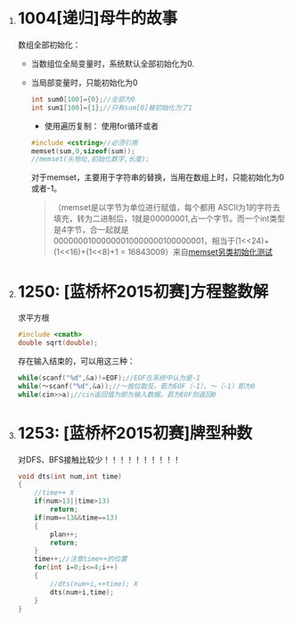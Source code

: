 1. # 1004[递归]母牛的故事

   数组全部初始化：

   - 当数组位全局变量时，系统默认全部初始化为0.

   - 当局部变量时，只能初始化为0

     ```c++
     int sum0[100]={0};//全部为0
     int sum1[100]={1};//只有sum[0]被初始化为了1
     ```
     - 使用遍历复制：
       使用for循环或者

     ```c++
     #include <cstring>//必须引用
     memset(sum,0,sizeof(sum));
     //memset(头地址,初始化数字,长度);
     ```

     对于memset，主要用于字符串的替换，当用在数组上时，只能初始化为0或者-1。
     
     > （memset是以字节为单位进行赋值，每个都用 ASCII为1的字符去填充，转为二进制后，1就是00000001,占一个字节。而一个int类型是4字节，合一起就是 00000001000000010000000100000001，相当于(1<<24)+(1<<16)+(1<<8)+1 = 16843009）来自[memset另类初始化测试](https://blog.csdn.net/synapse7/article/details/9884135/)


2. # 1250: [蓝桥杯2015初赛]方程整数解

   求平方根

   ```c++
   #include <cmath>
   double sqrt(double);
   ```

   存在输入结束的，可以用这三种：
   
   ```c++
   while(scanf("%d",&a)!=EOF);//EOF在系统中认为是-1
   while(～scanf("%d",&a));//～按位取反。若为EOF（-1），～（-1）即为0
   while(cin>>a);//cin返回值为即为输入数据。若为EOF则返回0
   ```
   
3. # 1253: [蓝桥杯2015初赛]牌型种数
   
   对DFS、BFS接触比较少！！！！！！！！！！
   
   ```c++
   void dts(int num,int time)
   {
       //time++ X
       if(num>13||time>13)
           return;
       if(num==13&&time==13)
       {
           plan++;
           return;
       }
       time++;//注意time++的位置
       for(int i=0;i<=4;i++)
       {
           //dts(num+i,++time); X
           dts(num+i,time);
       }
   }
   ```
   
      

